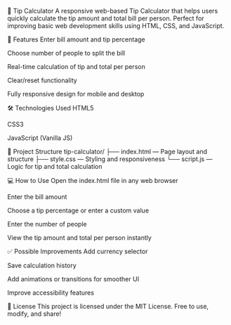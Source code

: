💸 Tip Calculator
A responsive web-based Tip Calculator that helps users quickly calculate the tip amount and total bill per person. Perfect for improving basic web development skills using HTML, CSS, and JavaScript.

🚀 Features
Enter bill amount and tip percentage

Choose number of people to split the bill

Real-time calculation of tip and total per person

Clear/reset functionality

Fully responsive design for mobile and desktop

🛠️ Technologies Used
HTML5

CSS3

JavaScript (Vanilla JS)

📂 Project Structure
tip-calculator/
├── index.html — Page layout and structure
├── style.css — Styling and responsiveness
└── script.js — Logic for tip and total calculation

💻 How to Use
Open the index.html file in any web browser

Enter the bill amount

Choose a tip percentage or enter a custom value

Enter the number of people

View the tip amount and total per person instantly

✅ Possible Improvements
Add currency selector

Save calculation history

Add animations or transitions for smoother UI

Improve accessibility features

📜 License
This project is licensed under the MIT License. Free to use, modify, and share!
